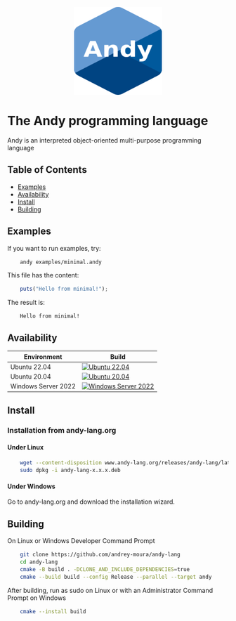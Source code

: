 <p align="center">
    <img src="resources/andy.svg" alt="Alt Text" style="width:200px; height:200px;">
</p>

# The Andy programming language

Andy is an interpreted object-oriented multi-purpose programming language

## Table of Contents
* [Examples](#Examples)
* [Availability](#Availability)
* [Install](#Install)
* [Building](#Building)

## Examples

If you want to run examples, try:

```sh
    andy examples/minimal.andy
```

This file has the content:

```typescript
    puts("Hello from minimal!");
```

The result is:

```
    Hello from minimal!
```

## Availability

Environment | Build
--- | --- |
Ubuntu 22.04 | [![Ubuntu 22.04](https://github.com/andrey-moura/andy-lang/actions/workflows/build-ubuntu-22.04.yml/badge.svg?cache-control=no-cache)](https://github.com/andrey-moura/andy-lang/actions/workflows/build-ubuntu-22.04.yml)
Ubuntu 20.04 | [![Ubuntu 20.04](https://github.com/andrey-moura/andy-lang/actions/workflows/build-ubuntu-20.04.yml/badge.svg?cache-control=no-cache)](https://github.com/andrey-moura/andy-lang/actions/workflows/build-ubuntu-20.04.yml)
Windows Server 2022 | [![Windows Server 2022](https://github.com/andrey-moura/andy-lang/actions/workflows/build-windows-2022.yml/badge.svg?cache-control=no-cache)](https://github.com/andrey-moura/andy-lang/actions/workflows/build-windows-2022.yml)

## Install

### Installation from andy-lang.org
#### Under Linux
```sh
    wget --content-disposition www.andy-lang.org/releases/andy-lang/latest
    sudo dpkg -i andy-lang-x.x.x.deb
```
#### Under Windows
Go to andy-lang.org and download the installation wizard.

## Building

On Linux or Windows Developer Command Prompt

```sh
    git clone https://github.com/andrey-moura/andy-lang
    cd andy-lang
    cmake -B build . -DCLONE_AND_INCLUDE_DEPENDENCIES=true 
    cmake --build build --config Release --parallel --target andy
```

After building, run as sudo on Linux or with an Administrator Command Prompt on Windows

```sh
    cmake --install build
```